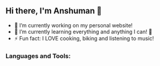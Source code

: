 ## Hi there, I'm Anshuman 👋

- 🔭 I’m currently working on my personal website!
- 🌱 I’m currently learning everything and anything I can! 🤣
- ⚡ Fun fact: I LOVE cooking, biking and listening to music!

### Languages and Tools:
